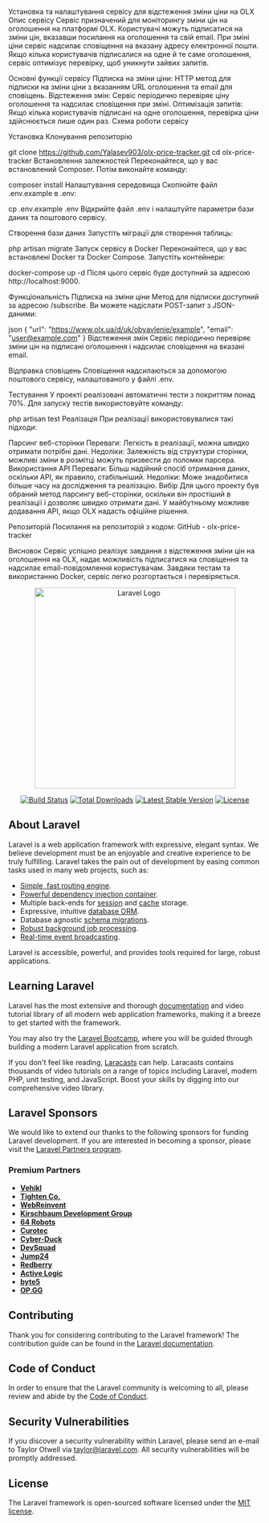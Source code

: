 Установка та налаштування сервісу для відстеження зміни ціни на OLX
Опис сервісу
Сервіс призначений для моніторингу зміни цін на оголошення на платформі OLX. Користувачі можуть підписатися на зміни цін, вказавши посилання на оголошення та свій email. При зміні ціни сервіс надсилає сповіщення на вказану адресу електронної пошти. Якщо кілька користувачів підписалися на одне й те саме оголошення, сервіс оптимізує перевірку, щоб уникнути зайвих запитів.

Основні функції сервісу
Підписка на зміни ціни: HTTP метод для підписки на зміни ціни з вказанням URL оголошення та email для сповіщень.
Відстеження змін: Сервіс періодично перевіряє ціну оголошення та надсилає сповіщення при зміні.
Оптимізація запитів: Якщо кілька користувачів підписані на одне оголошення, перевірка ціни здійснюється лише один раз.
Схема роботи сервісу

Установка
Клонування репозиторію

git clone https://github.com/Yalasev903/olx-price-tracker.git
cd olx-price-tracker
Встановлення залежностей
Переконайтеся, що у вас встановлений Composer. Потім виконайте команду:


composer install
Налаштування середовища
Скопіюйте файл .env.example в .env:


cp .env.example .env
Відкрийте файл .env і налаштуйте параметри бази даних та поштового сервісу.

Створення бази даних
Запустіть міграції для створення таблиць:


php artisan migrate
Запуск сервісу в Docker
Переконайтеся, що у вас встановлені Docker та Docker Compose. Запустіть контейнери:


docker-compose up -d
Після цього сервіс буде доступний за адресою http://localhost:9000.

Функціональність
Підписка на зміни ціни
Метод для підписки доступний за адресою /subscribe. Ви можете надіслати POST-запит з JSON-даними:

json
{
    "url": "https://www.olx.ua/d/uk/obyavlenie/example",
    "email": "user@example.com"
}
Відстеження змін
Сервіс періодично перевіряє зміни цін на підписані оголошення і надсилає сповіщення на вказані email.

Відправка сповіщень
Сповіщення надсилаються за допомогою поштового сервісу, налаштованого у файлі .env.

Тестування
У проекті реалізовані автоматичні тести з покриттям понад 70%. Для запуску тестів використовуйте команду:


php artisan test
Реалізація
При реалізації використовувалися такі підходи:

Парсинг веб-сторінки
Переваги: Легкість в реалізації, можна швидко отримати потрібні дані.
Недоліки: Залежність від структури сторінки, можливі зміни в розмітці можуть призвести до поломки парсера.
Використання API
Переваги: Більш надійний спосіб отримання даних, оскільки API, як правило, стабільніший.
Недоліки: Може знадобитися більше часу на дослідження та реалізацію.
Вибір
Для цього проекту був обраний метод парсингу веб-сторінки, оскільки він простіший в реалізації і дозволяє швидко отримати дані. У майбутньому можливе додавання API, якщо OLX надасть офіційне рішення.

Репозиторій
Посилання на репозиторій з кодом: GitHub - olx-price-tracker

Висновок
Сервіс успішно реалізує завдання з відстеження зміни цін на оголошення на OLX, надає можливість підписатися на сповіщення та надсилає email-повідомлення користувачам. Завдяки тестам та використанню Docker, сервіс легко розгортається і перевіряється.


<p align="center"><a href="https://laravel.com" target="_blank"><img src="https://raw.githubusercontent.com/laravel/art/master/logo-lockup/5%20SVG/2%20CMYK/1%20Full%20Color/laravel-logolockup-cmyk-red.svg" width="400" alt="Laravel Logo"></a></p>

<p align="center">
<a href="https://github.com/laravel/framework/actions"><img src="https://github.com/laravel/framework/workflows/tests/badge.svg" alt="Build Status"></a>
<a href="https://packagist.org/packages/laravel/framework"><img src="https://img.shields.io/packagist/dt/laravel/framework" alt="Total Downloads"></a>
<a href="https://packagist.org/packages/laravel/framework"><img src="https://img.shields.io/packagist/v/laravel/framework" alt="Latest Stable Version"></a>
<a href="https://packagist.org/packages/laravel/framework"><img src="https://img.shields.io/packagist/l/laravel/framework" alt="License"></a>
</p>

## About Laravel

Laravel is a web application framework with expressive, elegant syntax. We believe development must be an enjoyable and creative experience to be truly fulfilling. Laravel takes the pain out of development by easing common tasks used in many web projects, such as:

- [Simple, fast routing engine](https://laravel.com/docs/routing).
- [Powerful dependency injection container](https://laravel.com/docs/container).
- Multiple back-ends for [session](https://laravel.com/docs/session) and [cache](https://laravel.com/docs/cache) storage.
- Expressive, intuitive [database ORM](https://laravel.com/docs/eloquent).
- Database agnostic [schema migrations](https://laravel.com/docs/migrations).
- [Robust background job processing](https://laravel.com/docs/queues).
- [Real-time event broadcasting](https://laravel.com/docs/broadcasting).

Laravel is accessible, powerful, and provides tools required for large, robust applications.

## Learning Laravel

Laravel has the most extensive and thorough [documentation](https://laravel.com/docs) and video tutorial library of all modern web application frameworks, making it a breeze to get started with the framework.

You may also try the [Laravel Bootcamp](https://bootcamp.laravel.com), where you will be guided through building a modern Laravel application from scratch.

If you don't feel like reading, [Laracasts](https://laracasts.com) can help. Laracasts contains thousands of video tutorials on a range of topics including Laravel, modern PHP, unit testing, and JavaScript. Boost your skills by digging into our comprehensive video library.

## Laravel Sponsors

We would like to extend our thanks to the following sponsors for funding Laravel development. If you are interested in becoming a sponsor, please visit the [Laravel Partners program](https://partners.laravel.com).

### Premium Partners

- **[Vehikl](https://vehikl.com/)**
- **[Tighten Co.](https://tighten.co)**
- **[WebReinvent](https://webreinvent.com/)**
- **[Kirschbaum Development Group](https://kirschbaumdevelopment.com)**
- **[64 Robots](https://64robots.com)**
- **[Curotec](https://www.curotec.com/services/technologies/laravel/)**
- **[Cyber-Duck](https://cyber-duck.co.uk)**
- **[DevSquad](https://devsquad.com/hire-laravel-developers)**
- **[Jump24](https://jump24.co.uk)**
- **[Redberry](https://redberry.international/laravel/)**
- **[Active Logic](https://activelogic.com)**
- **[byte5](https://byte5.de)**
- **[OP.GG](https://op.gg)**

## Contributing

Thank you for considering contributing to the Laravel framework! The contribution guide can be found in the [Laravel documentation](https://laravel.com/docs/contributions).

## Code of Conduct

In order to ensure that the Laravel community is welcoming to all, please review and abide by the [Code of Conduct](https://laravel.com/docs/contributions#code-of-conduct).

## Security Vulnerabilities

If you discover a security vulnerability within Laravel, please send an e-mail to Taylor Otwell via [taylor@laravel.com](mailto:taylor@laravel.com). All security vulnerabilities will be promptly addressed.

## License

The Laravel framework is open-sourced software licensed under the [MIT license](https://opensource.org/licenses/MIT).
